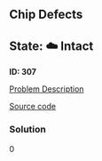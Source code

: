 ## Chip Defects

## State: :cloud: **Intact**

**ID: 307**

[Problem Description](https://projecteuler.net/problem=307)

[Source code](main.cpp)

### Solution
0